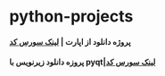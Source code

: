 # python-projects




#### پروژه دانلود از اپارت | [لینک سورس کد](https://github.com/mahdigudarzi/aparati) 

#### پروزه دانلود زیرنویس با pyqt|[لینک سورس کد](https://github.com/mahdigudarzi/subtodl)



